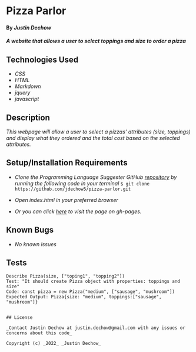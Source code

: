 # Pizza Parlor

#### By _**Justin Dechow**_

#### _A website that allows a user to select toppings and size to order a pizza_

## Technologies Used

* _CSS_
* _HTML_
* _Markdown_
* _jquery_
* _javascript_

## Description

_This webpage will allow a user to select a pizzas' attributes (size, toppings) and display what they ordered and the total cost based on the selected attributes._

## Setup/Installation Requirements

* _Clone the Programming Language Suggester GitHub [repository](https://github.com/jdechow5/pizza-parlor) by running the following code in your terminal_
`$ git clone https://github.com/jdechow5/pizza-parlor.git`
* _Open index.html in your preferred browser_

* _Or you can click [here](https://jdechow5.github.io/pizza-parlor/) to visit the page on gh-pages._




## Known Bugs

* _No known issues_

## Tests
```
Describe Pizza(size, ["toping1", "topping2"])
Test: "It should create Pizza object with properties: toppings and size"
Code: const pizza = new Pizza("medium", ["sausage", "mushroom"])
Expected Output: Pizza{size: "medium", toppings:["sausage", "mushroom"]}


## License

_Contact Justin Dechow at justin.dechow@gmail.com with any issues or concerns about this code_

Copyright (c) _2022_ _Justin Dechow_
